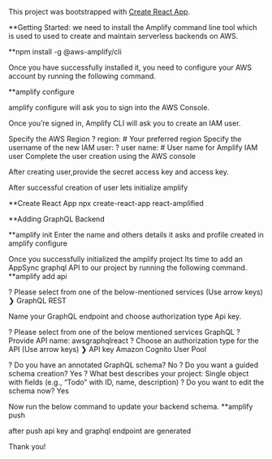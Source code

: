 This project was bootstrapped with [Create React App](https://github.com/facebook/create-react-app).

**Getting Started:
we need to install the Amplify command line tool which is used to used to create and maintain serverless backends on AWS.

**npm install -g @aws-amplify/cli

Once you have successfully installed it, you need to configure your AWS account by running the following command.

**amplify configure

amplify configure will ask you to sign into the AWS Console.

Once you’re signed in, Amplify CLI will ask you to create an IAM user.

Specify the AWS Region
? region:  # Your preferred region
Specify the username of the new IAM user:
? user name:  # User name for Amplify IAM user
Complete the user creation using the AWS console

After creating user,provide the secret access key and access key.

After successful creation of user lets initialize amplify

**Create React App
npx create-react-app react-amplified

**Adding GraphQL Backend

**amplify init
Enter the name and others details it asks and profile created in amplify configure

Once you successfully initialized the amplify project Its time to add an AppSync graphql API to our project by running the following command.
 **amplify add api

 ? Please select from one of the below-mentioned services (Use arrow keys)
❯ GraphQL
  REST

Name your GraphQL endpoint and choose authorization type Api key.

? Please select from one of the below mentioned services GraphQL
? Provide API name: awsgraphqlreact
? Choose an authorization type for the API (Use arrow keys)
❯ API key
  Amazon Cognito User Pool

? Do you have an annotated GraphQL schema? No
? Do you want a guided schema creation? Yes
? What best describes your project: Single object with fields (e.g., “Todo” with
 ID, name, description)
? Do you want to edit the schema now? Yes

Now run the below command to update your backend schema.
**amplify push

after push api key and graphql endpoint are generated

Thank you!
